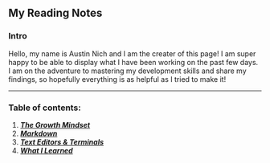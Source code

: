 ## My Reading Notes

### Intro

Hello, my name is Austin Nich and I am the creater of this page! I am super happy to be able to display what I have been working on the past few days. I am on the adventure to mastering my development skills and share my findings, so hopefully everything is as helpful as I tried to make it!

----

### Table of contents: 

1. [***The Growth Mindset***](https://austinnich.github.io/reading-notes/growth-mindset)
2. [***Markdown***](https://austinnich.github.io/reading-notes/markdown)
3. [***Text Editors & Terminals***](https://austinnich.github.io/reading-notes/texteditors-terminals)
4. [***What I Learned***](https://austinnich.github.io/reading-notes/whatilearned)


